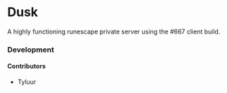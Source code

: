 # Dusk

A highly functioning runescape private server using the #667 client build. 

### Development

#### Contributors
* Tyluur


